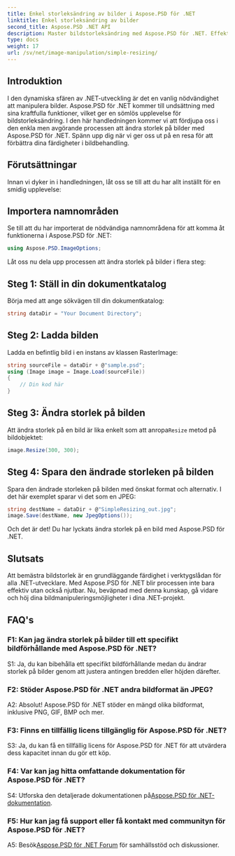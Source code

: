 ```yaml
---
title: Enkel storleksändring av bilder i Aspose.PSD för .NET
linktitle: Enkel storleksändring av bilder
second_title: Aspose.PSD .NET API
description: Master bildstorleksändring med Aspose.PSD för .NET. Effektiv, sömlös och kraftfull. Lyft dina .NET-projekt utan ansträngning.
type: docs
weight: 17
url: /sv/net/image-manipulation/simple-resizing/
---
```

## Introduktion

I den dynamiska sfären av .NET-utveckling är det en vanlig nödvändighet att manipulera bilder. Aspose.PSD för .NET kommer till undsättning med sina kraftfulla funktioner, vilket ger en sömlös upplevelse för bildstorleksändring. I den här handledningen kommer vi att fördjupa oss i den enkla men avgörande processen att ändra storlek på bilder med Aspose.PSD för .NET. Spänn upp dig när vi ger oss ut på en resa för att förbättra dina färdigheter i bildbehandling.

## Förutsättningar

Innan vi dyker in i handledningen, låt oss se till att du har allt inställt för en smidig upplevelse:

## Importera namnområden

Se till att du har importerat de nödvändiga namnområdena för att komma åt funktionerna i Aspose.PSD för .NET:

```csharp
using Aspose.PSD.ImageOptions;
```

Låt oss nu dela upp processen att ändra storlek på bilder i flera steg:

## Steg 1: Ställ in din dokumentkatalog

Börja med att ange sökvägen till din dokumentkatalog:

```csharp
string dataDir = "Your Document Directory";
```

## Steg 2: Ladda bilden

Ladda en befintlig bild i en instans av klassen RasterImage:

```csharp
string sourceFile = dataDir + @"sample.psd";
using (Image image = Image.Load(sourceFile))
{
    // Din kod här
}
```

## Steg 3: Ändra storlek på bilden

 Att ändra storlek på en bild är lika enkelt som att anropa`Resize` metod på bildobjektet:

```csharp
image.Resize(300, 300);
```

## Steg 4: Spara den ändrade storleken på bilden

Spara den ändrade storleken på bilden med önskat format och alternativ. I det här exemplet sparar vi det som en JPEG:

```csharp
string destName = dataDir + @"SimpleResizing_out.jpg";
image.Save(destName, new JpegOptions());
```

Och det är det! Du har lyckats ändra storlek på en bild med Aspose.PSD för .NET.

## Slutsats

Att bemästra bildstorlek är en grundläggande färdighet i verktygslådan för alla .NET-utvecklare. Med Aspose.PSD för .NET blir processen inte bara effektiv utan också njutbar. Nu, beväpnad med denna kunskap, gå vidare och höj dina bildmanipuleringsmöjligheter i dina .NET-projekt.

## FAQ's

### F1: Kan jag ändra storlek på bilder till ett specifikt bildförhållande med Aspose.PSD för .NET?

S1: Ja, du kan bibehålla ett specifikt bildförhållande medan du ändrar storlek på bilder genom att justera antingen bredden eller höjden därefter.

### F2: Stöder Aspose.PSD för .NET andra bildformat än JPEG?

A2: Absolut! Aspose.PSD för .NET stöder en mängd olika bildformat, inklusive PNG, GIF, BMP och mer.

### F3: Finns en tillfällig licens tillgänglig för Aspose.PSD för .NET?

S3: Ja, du kan få en tillfällig licens för Aspose.PSD för .NET för att utvärdera dess kapacitet innan du gör ett köp.

### F4: Var kan jag hitta omfattande dokumentation för Aspose.PSD för .NET?

 S4: Utforska den detaljerade dokumentationen på[Aspose.PSD för .NET-dokumentation](https://reference.aspose.com/psd/net/).

### F5: Hur kan jag få support eller få kontakt med communityn för Aspose.PSD för .NET?

 A5: Besök[Aspose.PSD för .NET Forum](https://forum.aspose.com/c/psd/34) för samhällsstöd och diskussioner.
